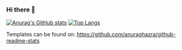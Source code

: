 ### Hi there 👋
[![Anurag's GitHub stats](https://github-readme-stats.vercel.app/api?username=pnasis)](https://github.com/anuraghazra/github-readme-stats)
[![Top Langs](https://github-readme-stats.vercel.app/api/top-langs/?username=pnasis&layout=compact)](https://github.com/anuraghazra/github-readme-stats)
<!--
**pnasis/pnasis** is a ✨ _special_ ✨ repository because its `README.md` (this file) appears on your GitHub profile.

Here are some ideas to get you started:

- 🔭 I’m currently working on ...
- 🌱 I’m currently learning ...
- 👯 I’m looking to collaborate on ...
- 🤔 I’m looking for help with ...
- 💬 Ask me about ...
- 📫 How to reach me: ...
- 😄 Pronouns: ...
- ⚡ Fun fact: ...
-->
Templates can be found on: https://github.com/anuraghazra/github-readme-stats
